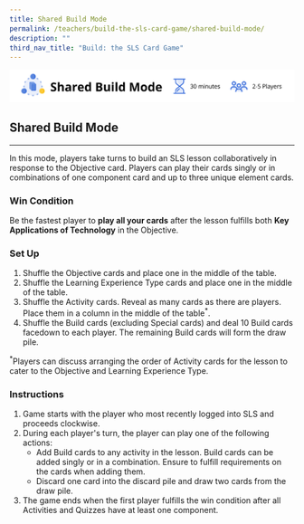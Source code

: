 ```yaml
---
title: Shared Build Mode
permalink: /teachers/build-the-sls-card-game/shared-build-mode/
description: ""
third_nav_title: "Build: the SLS Card Game"
---
```

<img alt="Shared Build Mode Image" src="/images/SLS%20Build/sharedbuildmode.png">

<h2>Shared Build Mode</h2>
<hr>
<p>In this mode, players take turns to build an SLS lesson collaboratively in response to the Objective card. Players can play their cards singly or in combinations of one component card and up to three unique element cards.</p>
<h3>Win Condition</h3>
<p>Be the fastest player to <strong>play all your cards</strong> after the lesson fulfills both <strong>Key Applications of Technology</strong> in the Objective.</p>
<h3>Set Up</h3>
<ol>
<li>Shuffle the Objective cards and place one in the middle of the table.</li>
<li>Shuffle the Learning Experience Type cards and place one in the middle of the table.</li>
<li>Shuffle the Activity cards. Reveal as many cards as there are players. Place them in a column in the middle of the table<sup>*</sup>.</li>
  <li>Shuffle the Build cards (excluding Special cards) and deal 10 Build cards facedown to each player. The remaining Build cards will form the draw pile.</li>
</ol>
<p><sup>*</sup>Players can discuss arranging the order of Activity cards for the lesson to cater to the Objective and Learning Experience Type.</p>
<h3>Instructions</h3>
<ol>
<li>Game starts with the player who most recently logged into SLS and proceeds clockwise.</li>
<li>During each player's turn, the player can play one of the following actions:
<ul>
<li>Add Build cards to any activity in the lesson. Build cards can be added singly or in a combination. Ensure to fulfill requirements on the cards when adding them.</li>
<li>Discard one card into the discard pile and draw two cards from the draw pile.</li>
</ul>
</li>
<li>The game ends when the first player fulfills the win condition after all Activities and Quizzes have at least one component.</li>
</ol>